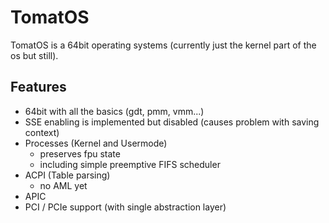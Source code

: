 # TomatOS

TomatOS is a 64bit operating systems (currently just the kernel part of the os but still).

## Features

* 64bit with all the basics (gdt, pmm, vmm...)
* SSE enabling is implemented but disabled (causes problem with saving context)
* Processes (Kernel and Usermode)
    * preserves fpu state
    * including simple preemptive FIFS scheduler
* ACPI (Table parsing)
    * no AML yet
* APIC
* PCI / PCIe support (with single abstraction layer)
